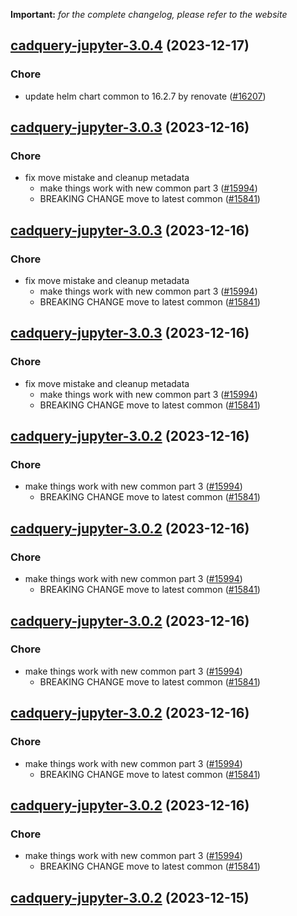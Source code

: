 **Important:**
*for the complete changelog, please refer to the website*




## [cadquery-jupyter-3.0.4](https://github.com/truecharts/charts/compare/cadquery-jupyter-3.0.3...cadquery-jupyter-3.0.4) (2023-12-17)

### Chore

- update helm chart common to 16.2.7 by renovate ([#16207](https://github.com/truecharts/charts/issues/16207))
  
  


## [cadquery-jupyter-3.0.3](https://github.com/truecharts/charts/compare/cadquery-jupyter-2.0.12...cadquery-jupyter-3.0.3) (2023-12-16)

### Chore

- fix move mistake and cleanup metadata
  - make things work with new common part 3 ([#15994](https://github.com/truecharts/charts/issues/15994))
  - BREAKING CHANGE move to latest common ([#15841](https://github.com/truecharts/charts/issues/15841))
  
  


## [cadquery-jupyter-3.0.3](https://github.com/truecharts/charts/compare/cadquery-jupyter-2.0.12...cadquery-jupyter-3.0.3) (2023-12-16)

### Chore

- fix move mistake and cleanup metadata
  - make things work with new common part 3 ([#15994](https://github.com/truecharts/charts/issues/15994))
  - BREAKING CHANGE move to latest common ([#15841](https://github.com/truecharts/charts/issues/15841))
  
  


## [cadquery-jupyter-3.0.3](https://github.com/truecharts/charts/compare/cadquery-jupyter-2.0.12...cadquery-jupyter-3.0.3) (2023-12-16)

### Chore

- fix move mistake and cleanup metadata
  - make things work with new common part 3 ([#15994](https://github.com/truecharts/charts/issues/15994))
  - BREAKING CHANGE move to latest common ([#15841](https://github.com/truecharts/charts/issues/15841))
  
  


## [cadquery-jupyter-3.0.2](https://github.com/truecharts/charts/compare/cadquery-jupyter-2.0.12...cadquery-jupyter-3.0.2) (2023-12-16)

### Chore

- make things work with new common part 3 ([#15994](https://github.com/truecharts/charts/issues/15994))
  - BREAKING CHANGE move to latest common ([#15841](https://github.com/truecharts/charts/issues/15841))
  
  


## [cadquery-jupyter-3.0.2](https://github.com/truecharts/charts/compare/cadquery-jupyter-2.0.12...cadquery-jupyter-3.0.2) (2023-12-16)

### Chore

- make things work with new common part 3 ([#15994](https://github.com/truecharts/charts/issues/15994))
  - BREAKING CHANGE move to latest common ([#15841](https://github.com/truecharts/charts/issues/15841))
  
  


## [cadquery-jupyter-3.0.2](https://github.com/truecharts/charts/compare/cadquery-jupyter-2.0.12...cadquery-jupyter-3.0.2) (2023-12-16)

### Chore

- make things work with new common part 3 ([#15994](https://github.com/truecharts/charts/issues/15994))
  - BREAKING CHANGE move to latest common ([#15841](https://github.com/truecharts/charts/issues/15841))
  
  


## [cadquery-jupyter-3.0.2](https://github.com/truecharts/charts/compare/cadquery-jupyter-2.0.12...cadquery-jupyter-3.0.2) (2023-12-16)

### Chore

- make things work with new common part 3 ([#15994](https://github.com/truecharts/charts/issues/15994))
  - BREAKING CHANGE move to latest common ([#15841](https://github.com/truecharts/charts/issues/15841))
  
  


## [cadquery-jupyter-3.0.2](https://github.com/truecharts/charts/compare/cadquery-jupyter-2.0.12...cadquery-jupyter-3.0.2) (2023-12-16)

### Chore

- make things work with new common part 3 ([#15994](https://github.com/truecharts/charts/issues/15994))
  - BREAKING CHANGE move to latest common ([#15841](https://github.com/truecharts/charts/issues/15841))
  
  


## [cadquery-jupyter-3.0.2](https://github.com/truecharts/charts/compare/cadquery-jupyter-2.0.12...cadquery-jupyter-3.0.2) (2023-12-15)
